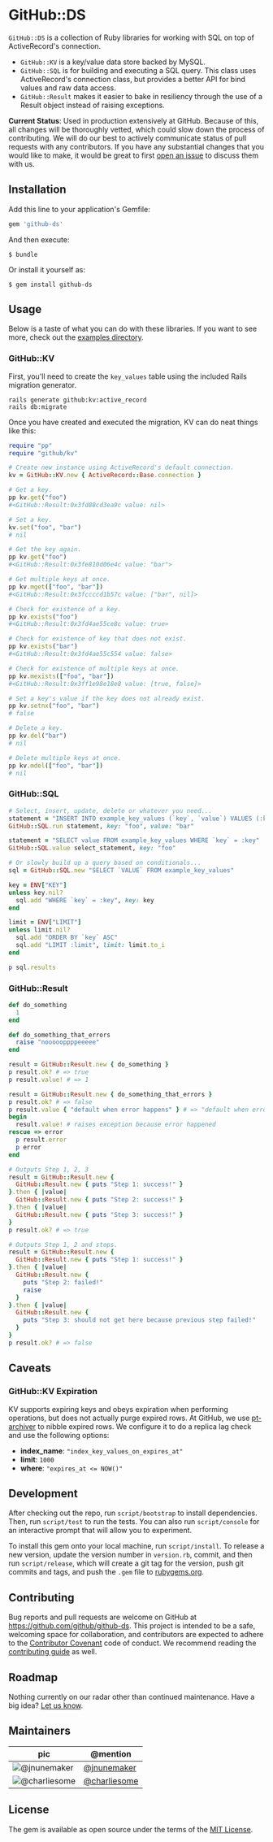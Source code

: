 # GitHub::DS

`GitHub::DS` is a collection of Ruby libraries for working with SQL on top of ActiveRecord's connection.

* `GitHub::KV` is a key/value data store backed by MySQL.
* `GitHub::SQL` is for building and executing a SQL query. This class uses ActiveRecord's connection class, but provides a better API for bind values and raw data access.
* `GitHub::Result` makes it easier to bake in resiliency through the use of a Result object instead of raising exceptions.

**Current Status**: Used in production extensively at GitHub. Because of this, all changes will be thoroughly vetted, which could slow down the process of contributing. We will do our best to actively communicate status of pull requests with any contributors. If you have any substantial changes that you would like to make, it would be great to first [open an issue](http://github.com/github/github-ds/issues/new) to discuss them with us.

## Installation

Add this line to your application's Gemfile:

```ruby
gem 'github-ds'
```

And then execute:

    $ bundle

Or install it yourself as:

    $ gem install github-ds

## Usage

Below is a taste of what you can do with these libraries. If you want to see more, check out the [examples directory](./examples/).

### GitHub::KV

First, you'll need to create the `key_values` table using the included Rails migration generator.

```
rails generate github:kv:active_record
rails db:migrate
```

Once you have created and executed the migration, KV can do neat things like this:

```ruby
require "pp"
require "github/kv"

# Create new instance using ActiveRecord's default connection.
kv = GitHub::KV.new { ActiveRecord::Base.connection }

# Get a key.
pp kv.get("foo")
#<GitHub::Result:0x3fd88cd3ea9c value: nil>

# Set a key.
kv.set("foo", "bar")
# nil

# Get the key again.
pp kv.get("foo")
#<GitHub::Result:0x3fe810d06e4c value: "bar">

# Get multiple keys at once.
pp kv.mget(["foo", "bar"])
#<GitHub::Result:0x3fccccd1b57c value: ["bar", nil]>

# Check for existence of a key.
pp kv.exists("foo")
#<GitHub::Result:0x3fd4ae55ce8c value: true>

# Check for existence of key that does not exist.
pp kv.exists("bar")
#<GitHub::Result:0x3fd4ae55c554 value: false>

# Check for existence of multiple keys at once.
pp kv.mexists(["foo", "bar"])
#<GitHub::Result:0x3ff1e98e18e8 value: [true, false]>

# Set a key's value if the key does not already exist.
pp kv.setnx("foo", "bar")
# false

# Delete a key.
pp kv.del("bar")
# nil

# Delete multiple keys at once.
pp kv.mdel(["foo", "bar"])
# nil
```

### GitHub::SQL

```ruby
# Select, insert, update, delete or whatever you need...
statement = "INSERT INTO example_key_values (`key`, `value`) VALUES (:key, :value)"
GitHub::SQL.run statement, key: "foo", value: "bar"

statement = "SELECT value FROM example_key_values WHERE `key` = :key"
GitHub::SQL.value select_statement, key: "foo"

# Or slowly build up a query based on conditionals...
sql = GitHub::SQL.new "SELECT `VALUE` FROM example_key_values"

key = ENV["KEY"]
unless key.nil?
  sql.add "WHERE `key` = :key", key: key
end

limit = ENV["LIMIT"]
unless limit.nil?
  sql.add "ORDER BY `key` ASC"
  sql.add "LIMIT :limit", limit: limit.to_i
end

p sql.results
```

### GitHub::Result

```ruby
def do_something
  1
end

def do_something_that_errors
  raise "noooooppppeeeee"
end

result = GitHub::Result.new { do_something }
p result.ok? # => true
p result.value! # => 1

result = GitHub::Result.new { do_something_that_errors }
p result.ok? # => false
p result.value { "default when error happens" } # => "default when error happens"
begin
  result.value! # raises exception because error happened
rescue => error
  p result.error
  p error
end

# Outputs Step 1, 2, 3
result = GitHub::Result.new {
  GitHub::Result.new { puts "Step 1: success!" }
}.then { |value|
  GitHub::Result.new { puts "Step 2: success!" }
}.then { |value|
  GitHub::Result.new { puts "Step 3: success!" }
}
p result.ok? # => true

# Outputs Step 1, 2 and stops.
result = GitHub::Result.new {
  GitHub::Result.new { puts "Step 1: success!" }
}.then { |value|
  GitHub::Result.new {
    puts "Step 2: failed!"
    raise
  }
}.then { |value|
  GitHub::Result.new {
    puts "Step 3: should not get here because previous step failed!"
  }
}
p result.ok? # => false
```

## Caveats

### GitHub::KV Expiration

KV supports expiring keys and obeys expiration when performing operations, but does not actually purge expired rows. At GitHub, we use [pt-archiver](https://www.percona.com/doc/percona-toolkit/2.1/pt-archiver.html) to nibble expired rows. We configure it to do a replica lag check and use the following options:

* **index_name**: `"index_key_values_on_expires_at"`
* **limit**: `1000`
* **where**: `"expires_at <= NOW()"`

## Development

After checking out the repo, run `script/bootstrap` to install dependencies. Then, run `script/test` to run the tests. You can also run `script/console` for an interactive prompt that will allow you to experiment.

To install this gem onto your local machine, run `script/install`. To release a new version, update the version number in `version.rb`, commit, and then run `script/release`, which will create a git tag for the version, push git commits and tags, and push the `.gem` file to [rubygems.org](https://rubygems.org).

## Contributing

Bug reports and pull requests are welcome on GitHub at https://github.com/github/github-ds. This project is intended to be a safe, welcoming space for collaboration, and contributors are expected to adhere to the [Contributor Covenant](http://contributor-covenant.org) code of conduct. We recommend reading the [contributing guide](./CONTRIBUTING.md) as well.

## Roadmap

Nothing currently on our radar other than continued maintenance. Have a big idea? [Let us know](http://github.com/github/github-ds/issues/new).

## Maintainers

| pic | @mention |
|---|---|
| ![@jnunemaker](https://avatars3.githubusercontent.com/u/235?s=64) | [@jnunemaker](https://github.com/jnunemaker) |
| ![@charliesome](https://avatars3.githubusercontent.com/u/179065?s=64) | [@charliesome](https://github.com/charliesome) |

## License

The gem is available as open source under the terms of the [MIT License](http://opensource.org/licenses/MIT).

